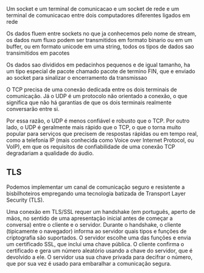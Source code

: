 Um socket e um terminal de comunicacao e um socket de rede e um terminal de comunicacao entre dois computadores diferentes ligados em rede

Os dados fluem entre sockets no que ja conhecemos pelo nome de stream, os dados num fluxo podem ser transmitidos em formato binario ou em um buffer, ou em formato unicode em uma string, todos os tipos de dados sao transimitidos em pacotes

Os dados sao divididos em pedacinhos pequenos e de igual tamanho, ha um tipo especial de pacote chamado pacote de termino FIN, que e enviado ao socket para sinalizar o encerramento da transmissao

O TCP precisa de uma conexão dedicada entre os dois terminais de comunicação. Já o UDP é um protocolo não orientado a conexão, o que significa que não há garantias de que os dois terminais realmente conversarão entre si.

Por essa razão, o UDP é menos confiável e robusto que o TCP. Por outro lado, o UDP é geralmente mais rápido que o TCP, o que o torna muito popular para serviços que precisem de respostas rápidas ou em tempo real, como a telefonia IP (mais conhecida como Voice over Internet Protocol, ou VoIP), em que os requisitos de confiabilidade de uma conexão TCP degradariam a qualidade do áudio.

## TLS

Podemos implementar um canal de comunicação seguro e resistente a bisbilhoteiros empregando uma tecnologia batizada de Transport Layer Security (TLS).

Uma conexão em TLS/SSL requer um handshake (em português, aperto de mãos, no sentido de uma apresentação inicial antes de começar a conversa) entre o cliente e o servidor. Durante o handshake, o cliente (tipicamente o navegador) informa ao servidor quais tipos e funções de criptografia são suportados. O servidor escolhe uma das funções e envia um certificado SSL, que inclui uma chave pública. O cliente confirma o certificado e gera um número aleatório usando a chave do servidor, que é devolvido a ele. O servidor usa sua chave privada para decifrar o número, que por sua vez é usado para embaralhar a comunicação segura.


